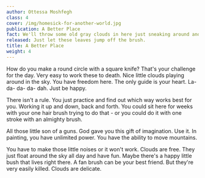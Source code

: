 ```yaml
---
author: Ottessa Moshfegh
class: 4
cover: /img/homesick-for-another-world.jpg
publication: A Better Place
fact: We'll throw some old gray clouds in here just sneaking around and having fun.
released: Just let these leaves jump off the brush.
title: A Better Place
weight: 4
---
```

How do you make a round circle with a square knife? That's your challenge for the day. Very easy to work these to death. Nice little clouds playing around in the sky. You have freedom here. The only guide is your heart. La- da- da- da- dah. Just be happy.

There isn't a rule. You just practice and find out which way works best for you. Working it up and down, back and forth. You could sit here for weeks with your one hair brush trying to do that - or you could do it with one stroke with an almighty brush.

All those little son of a guns. God gave you this gift of imagination. Use it. In painting, you have unlimited power. You have the ability to move mountains.

You have to make those little noises or it won't work. Clouds are free. They just float around the sky all day and have fun. Maybe there's a happy little bush that lives right there. A fan brush can be your best friend. But they're very easily killed. Clouds are delicate.

